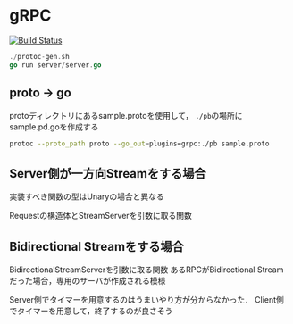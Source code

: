 # gRPC
[![Build Status](https://hoge.serveo.net/api/badges/hamadakafu/go-grpc-sample/status.svg)](https://hoge.serveo.net/hamadakafu/go-grpc-sample)

```go
./protoc-gen.sh
go run server/server.go
```

## proto -> go
protoディレクトリにあるsample.protoを使用して，
`./pb`の場所にsample.pd.goを作成する
```bash
protoc --proto_path proto --go_out=plugins=grpc:./pb sample.proto
```

## Server側が一方向Streamをする場合
実装すべき関数の型はUnaryの場合と異なる

Requestの構造体とStreamServerを引数に取る関数

## Bidirectional Streamをする場合
BidirectionalStreamServerを引数に取る関数
あるRPCがBidirectional Streamだった場合，専用のサーバが作成される模様

Server側でタイマーを用意するのはうまいやり方が分からなかった．
Client側でタイマーを用意して，終了するのが良さそう

